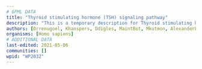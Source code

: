 ```yaml
---
# GPML DATA
title: "Thyroid stimulating hormone (TSH) signaling pathway"
description: "This is a temporary description for Thyroid stimulating hormone (TSH) signaling pathway"
authors: [Drrenugoel, Khanspers, Ddigles, MaintBot, Mkutmon, AlexanderPico, Zari, MirellaKalafati, L Dupuis, DeSl, Egonw, Eweitz]
organisms: [Homo sapiens]
# ADDITIONAL DATA
last-edited: 2021-05-06
communities: []
wpid: "WP2032"
---
```

